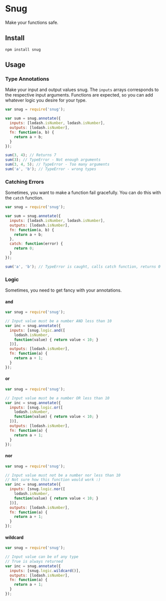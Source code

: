 # Snug

Make your functions safe.

## Install

```shell
npm install snug
```

## Usage

### Type Annotations

Make your input and output values snug. The `inputs` arrays corresponds to the respective input arguments. Functions are expected, so you can add whatever logic you desire for your type.

```js
var snug = require('snug');

var sum = snug.annotate({
  inputs: [lodash.isNumber, lodash.isNumber],
  outputs: [lodash.isNumber],
  fn: function(a, b) {
    return a + b;
  }
});

sum(3, 4); // Returns 7
sum(3); // TypeError - Not enough arguments
sum(3, 4, 5); // TypeError - Too many arguments
sum('a', 'b'); // TypeError - wrong types
```

### Catching Errors

Sometimes, you want to make a function fail gracefully. You can do this with the `catch` function.

```js
var snug = require('snug');

var sum = snug.annotate({
  inputs: [lodash.isNumber, lodash.isNumber],
  outputs: [lodash.isNumber],
  fn: function(a, b) {
    return a + b;
  },
  catch: function(error) {
    return 0;
  }
});

sum('a', 'b'); // TypeError is caught, calls catch function, returns 0
```

### Logic

Sometimes, you need to get fancy with your annotations.

#### and

```js
var snug = require('snug');

// Input value must be a number AND less than 10
var inc = snug.annotate({
  inputs: [snug.logic.and([
    lodash.isNumber,
    function(value) { return value < 10; }
  ])],
  outputs: [lodash.isNumber],
  fn: function(a) {
    return a + 1;
  }
});
```

#### or

```js
var snug = require('snug');

// Input value must be a number OR less than 10
var inc = snug.annotate({
  inputs: [snug.logic.or([
    lodash.isNumber,
    function(value) { return value < 10; }
  ])],
  outputs: [lodash.isNumber],
  fn: function(a) {
    return a + 1;
  }
});
```

#### nor

```js
var snug = require('snug');

// Input value must not be a number nor less than 10
// Not sure how this function would work :)
var inc = snug.annotate({
  inputs: [snug.logic.nor([
    lodash.isNumber,
    function(value) { return value < 10; }
  ])],
  outputs: [lodash.isNumber],
  fn: function(a) {
    return a + 1;
  }
});
```

#### wildcard

```js
var snug = require('snug');

// Input value can be of any type
// True is always returned
var inc = snug.annotate({
  inputs: [snug.logic.wildcard()],
  outputs: [lodash.isNumber],
  fn: function(a) {
    return a + 1;
  }
});
```
